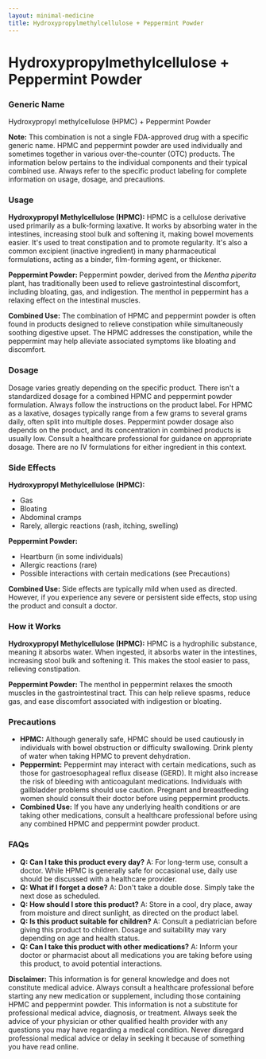 ```yaml
---
layout: minimal-medicine
title: Hydroxypropylmethylcellulose + Peppermint Powder
---
```


# Hydroxypropylmethylcellulose + Peppermint Powder
### Generic Name
Hydroxypropyl methylcellulose (HPMC) + Peppermint Powder

**Note:** This combination is not a single FDA-approved drug with a specific generic name.  HPMC and peppermint powder are used individually and sometimes together in various over-the-counter (OTC) products.  The information below pertains to the individual components and their typical combined use.  Always refer to the specific product labeling for complete information on usage, dosage, and precautions.


### Usage

**Hydroxypropyl Methylcellulose (HPMC):** HPMC is a cellulose derivative used primarily as a bulk-forming laxative.  It works by absorbing water in the intestines, increasing stool bulk and softening it, making bowel movements easier. It's used to treat constipation and to promote regularity.  It's also a common excipient (inactive ingredient) in many pharmaceutical formulations, acting as a binder, film-forming agent, or thickener.

**Peppermint Powder:** Peppermint powder, derived from the *Mentha piperita* plant, has traditionally been used to relieve gastrointestinal discomfort, including bloating, gas, and indigestion.  The menthol in peppermint has a relaxing effect on the intestinal muscles.

**Combined Use:** The combination of HPMC and peppermint powder is often found in products designed to relieve constipation while simultaneously soothing digestive upset.  The HPMC addresses the constipation, while the peppermint may help alleviate associated symptoms like bloating and discomfort.


### Dosage

Dosage varies greatly depending on the specific product.  There isn't a standardized dosage for a combined HPMC and peppermint powder formulation. Always follow the instructions on the product label.  For HPMC as a laxative, dosages typically range from a few grams to several grams daily, often split into multiple doses.  Peppermint powder dosage also depends on the product, and its concentration in combined products is usually low.  Consult a healthcare professional for guidance on appropriate dosage.  There are no IV formulations for either ingredient in this context.


### Side Effects

**Hydroxypropyl Methylcellulose (HPMC):**
*   Gas
*   Bloating
*   Abdominal cramps
*   Rarely, allergic reactions (rash, itching, swelling)

**Peppermint Powder:**
*   Heartburn (in some individuals)
*   Allergic reactions (rare)
*   Possible interactions with certain medications (see Precautions)

**Combined Use:** Side effects are typically mild when used as directed.  However, if you experience any severe or persistent side effects, stop using the product and consult a doctor.


### How it Works

**Hydroxypropyl Methylcellulose (HPMC):**  HPMC is a hydrophilic substance, meaning it absorbs water.  When ingested, it absorbs water in the intestines, increasing stool bulk and softening it.  This makes the stool easier to pass, relieving constipation.

**Peppermint Powder:** The menthol in peppermint relaxes the smooth muscles in the gastrointestinal tract.  This can help relieve spasms, reduce gas, and ease discomfort associated with indigestion or bloating.


### Precautions

*   **HPMC:** Although generally safe, HPMC should be used cautiously in individuals with bowel obstruction or difficulty swallowing.  Drink plenty of water when taking HPMC to prevent dehydration.
*   **Peppermint:**  Peppermint may interact with certain medications, such as those for gastroesophageal reflux disease (GERD). It might also increase the risk of bleeding with anticoagulant medications. Individuals with gallbladder problems should use caution.  Pregnant and breastfeeding women should consult their doctor before using peppermint products.
*   **Combined Use:** If you have any underlying health conditions or are taking other medications, consult a healthcare professional before using any combined HPMC and peppermint powder product.


### FAQs

*   **Q: Can I take this product every day?** A:  For long-term use, consult a doctor.  While HPMC is generally safe for occasional use, daily use should be discussed with a healthcare provider.
*   **Q:  What if I forget a dose?** A:  Don't take a double dose. Simply take the next dose as scheduled.
*   **Q: How should I store this product?** A: Store in a cool, dry place, away from moisture and direct sunlight, as directed on the product label.
*   **Q:  Is this product suitable for children?** A: Consult a pediatrician before giving this product to children.  Dosage and suitability may vary depending on age and health status.
*   **Q: Can I take this product with other medications?** A:  Inform your doctor or pharmacist about all medications you are taking before using this product, to avoid potential interactions.


**Disclaimer:** This information is for general knowledge and does not constitute medical advice.  Always consult a healthcare professional before starting any new medication or supplement, including those containing HPMC and peppermint powder.  This information is not a substitute for professional medical advice, diagnosis, or treatment.  Always seek the advice of your physician or other qualified health provider with any questions you may have regarding a medical condition. Never disregard professional medical advice or delay in seeking it because of something you have read online.
